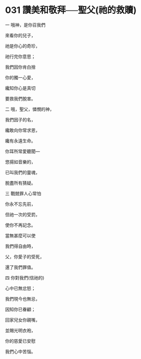 # 031 讚美和敬拜──聖父(祂的救贖)

一 哦神，是你召我們

來看你的兒子，

祂是你心的奇珍，

祂行完你意思；

我們因你肯白捨

你的獨一心愛，

纔知你心是真切

要救我們脫害。

二 哦，聖父，憐憫的神，

我們因子的名，

纔敢向你常求恩，

纔有永遠生命。

你耳所常愛聽聞—

悠揚如音樂的，

已叫我們的靈魂，

脫盡所有猜疑。

三 戰兢罪人心常怕

你永不忘先前，

但祂一次的受罰，

使你不再記念。

當無甚麼可以使

我們得自由時，

父，你愛子的受死，

還了我們罪值。

四 你對我們(信祂的)

心中已無忿怒；

我們現今也無忌，

因知你已眷顧；

回家兒女你親嘴，

並賜光明衣袍，

你的慈愛已安慰

我們心中苦惱。

